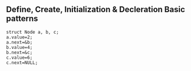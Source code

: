 ## Define, Create, Initialization & Decleration Basic patterns

```
struct Node a, b, c;
a.value=2;
a.next=&b;
b.value=4;
b.next=&c;
c.value=6;
c.next=NULL;
```
